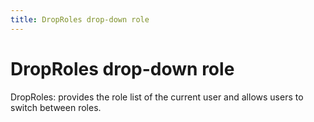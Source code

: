 ```yaml
---
title: DropRoles drop-down role
---
```


# DropRoles drop-down role

<div>DropRoles: provides the role list of the current user and allows users to switch between roles.</div>

